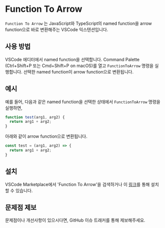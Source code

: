 # Function To Arrow
`Function To Arrow` 는 JavaScript와 TypeScript의 named function을 arrow function으로 바로 변환해주는 VSCode 익스텐션입니다.

## 사용 방법
VSCode 에디터에서 named function을 선택합니다.
Command Palette (Ctrl+Shift+P 또는 Cmd+Shift+P on macOS)를 열고 `FunctionToArrow` 명령을 실행합니다.
선택한 named function이 arrow function으로 변환됩니다.

## 예시
예를 들어, 다음과 같은 named function을 선택한 상태에서 `FunctionToArrow` 명령을 실행하면,

```typescript
function test(arg1, arg2) {
  return arg1 + arg2;
}
```
아래와 같이 arrow function으로 변환됩니다.

```typescript
const test = (arg1, arg2) => {
  return arg1 + arg2;
}
```
## 설치
VSCode Marketplace에서 'Function To Arrow'을 검색하거나 이 [링크](https://marketplace.visualstudio.com/items?itemName=hismethod.function-to-arrow)를 통해 설치할 수 있습니다.

## 문제점 제보
문제점이나 개선사항이 있으시다면, GitHub 이슈 트래커를 통해 제보해주세요.